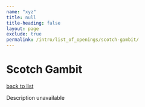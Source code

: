 ```yaml
---
name: "xyz"
title: null
title-heading: false
layout: page
exclude: true
permalink: /intro/list_of_openings/scotch-gambit/
---
```


# Scotch Gambit

[back to list](../../list_of_openings)

Description unavailable